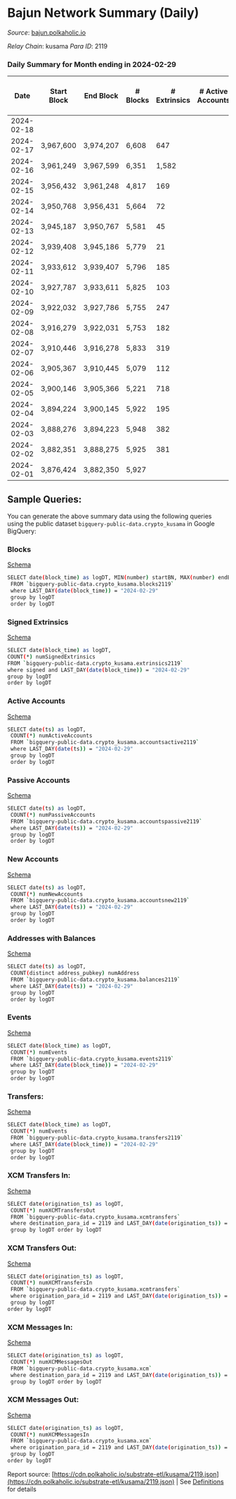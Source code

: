 # Bajun Network Summary (Daily)

_Source_: [bajun.polkaholic.io](https://bajun.polkaholic.io)

*Relay Chain*: kusama
*Para ID*: 2119



### Daily Summary for Month ending in 2024-02-29


| Date    | Start Block | End Block | # Blocks | # Extrinsics | # Active Accounts | # Passive Accounts | # New Accounts | # Addresses | # Events  | # Transfers ($USD) | # XCM Transfers In ($USD) | # XCM Transfers Out ($USD) | # XCM In | # XCM Out | Issues |
|---------|-------------|-----------|----------|--------------|-------------------|--------------------|----------------|-------------|-----------|--------------------|---------------------------|----------------------------|----------|-----------|--------|
| 2024-02-18 |  |  |  |  |  |  |  |  |  |   |   |   |  |  |  |
| 2024-02-17 | 3,967,600 | 3,974,207 | 6,608 | 647 |  |  |  |  | 18,371 | 59  |   |   |  |  |  |
| 2024-02-16 | 3,961,249 | 3,967,599 | 6,351 | 1,582 |  |  |  |  | 25,205 | 81  |   |   |  |  |  |
| 2024-02-15 | 3,956,432 | 3,961,248 | 4,817 | 169 |  |  |  |  | 10,968 | 18  |   |   |  |  |  |
| 2024-02-14 | 3,950,768 | 3,956,431 | 5,664 | 72 |  |  |  |  | 11,898 | 6  |   |   |  |  |  |
| 2024-02-13 | 3,945,187 | 3,950,767 | 5,581 | 45 |  |  |  |  | 11,494 | 11  |   |   |  |  |  |
| 2024-02-12 | 3,939,408 | 3,945,186 | 5,779 | 21 |  |  |  |  | 11,732 | 12  |   |   |  |  |  |
| 2024-02-11 | 3,933,612 | 3,939,407 | 5,796 | 185 |  |  |  |  | 13,059 | 12  |   |   |  |  |  |
| 2024-02-10 | 3,927,787 | 3,933,611 | 5,825 | 103 |  |  |  |  | 12,468 | 18  |   |   |  |  |  |
| 2024-02-09 | 3,922,032 | 3,927,786 | 5,755 | 247 |  |  |  |  | 13,547 | 24  |   |   |  |  |  |
| 2024-02-08 | 3,916,279 | 3,922,031 | 5,753 | 182 |  |  |  |  | 12,956 | 5  |   |   |  |  |  |
| 2024-02-07 | 3,910,446 | 3,916,278 | 5,833 | 319 |  |  |  |  | 14,105 | 39  |   |   |  |  |  |
| 2024-02-06 | 3,905,367 | 3,910,445 | 5,079 | 112 |  |  |  |  | 11,044 | 18  |   |   |  |  |  |
| 2024-02-05 | 3,900,146 | 3,905,366 | 5,221 | 718 |  |  |  |  | 16,314 | 10  |   |   |  |  |  |
| 2024-02-04 | 3,894,224 | 3,900,145 | 5,922 | 195 |  |  |  |  | 13,402 | 9  |   |   |  |  |  |
| 2024-02-03 | 3,888,276 | 3,894,223 | 5,948 | 382 |  |  |  |  | 15,092 | 21  |   |   |  |  |  |
| 2024-02-02 | 3,882,351 | 3,888,275 | 5,925 | 381 |  |  |  |  | 14,765 | 25  |   |   |  |  |  |
| 2024-02-01 | 3,876,424 | 3,882,350 | 5,927 |  |  |  |  |  |  |   |   |   |  |  |  |

## Sample Queries:
You can generate the above summary data using the following queries using the public dataset `bigquery-public-data.crypto_kusama` in Google BigQuery:


### Blocks 

[Schema](https://github.com/colorfulnotion/substrate-etl/blob/main/schema/blocks.json)

```bash
SELECT date(block_time) as logDT, MIN(number) startBN, MAX(number) endBN, COUNT(*) numBlocks 
 FROM `bigquery-public-data.crypto_kusama.blocks2119`  
 where LAST_DAY(date(block_time)) = "2024-02-29" 
 group by logDT 
 order by logDT
```

### Signed Extrinsics 

[Schema](https://github.com/colorfulnotion/substrate-etl/blob/main/schema/extrinsics.json)

```bash
SELECT date(block_time) as logDT, 
COUNT(*) numSignedExtrinsics 
FROM `bigquery-public-data.crypto_kusama.extrinsics2119`  
where signed and LAST_DAY(date(block_time)) = "2024-02-29" 
group by logDT 
order by logDT
```

### Active Accounts 

[Schema](https://github.com/colorfulnotion/substrate-etl/blob/main/schema/accountsactive.json)

```bash
SELECT date(ts) as logDT, 
 COUNT(*) numActiveAccounts 
 FROM `bigquery-public-data.crypto_kusama.accountsactive2119` 
 where LAST_DAY(date(ts)) = "2024-02-29" 
 group by logDT 
 order by logDT
```

### Passive Accounts 

[Schema](https://github.com/colorfulnotion/substrate-etl/blob/main/schema/accountspassive.json)

```bash
SELECT date(ts) as logDT, 
 COUNT(*) numPassiveAccounts 
 FROM `bigquery-public-data.crypto_kusama.accountspassive2119` 
 where LAST_DAY(date(ts)) = "2024-02-29" 
 group by logDT 
 order by logDT
```

### New Accounts 

[Schema](https://github.com/colorfulnotion/substrate-etl/blob/main/schema/accountsnew.json)

```bash
SELECT date(ts) as logDT, 
 COUNT(*) numNewAccounts 
 FROM `bigquery-public-data.crypto_kusama.accountsnew2119` 
 where LAST_DAY(date(ts)) = "2024-02-29" 
 group by logDT
 order by logDT
```

### Addresses with Balances 

[Schema](https://github.com/colorfulnotion/substrate-etl/blob/main/schema/balances.json)

```bash
SELECT date(ts) as logDT,
 COUNT(distinct address_pubkey) numAddress 
 FROM `bigquery-public-data.crypto_kusama.balances2119` 
 where LAST_DAY(date(ts)) = "2024-02-29" 
 group by logDT 
 order by logDT
```

### Events 

[Schema](https://github.com/colorfulnotion/substrate-etl/blob/main/schema/events.json)

```bash
SELECT date(block_time) as logDT, 
 COUNT(*) numEvents 
 FROM `bigquery-public-data.crypto_kusama.events2119` 
 where LAST_DAY(date(block_time)) = "2024-02-29" 
 group by logDT 
 order by logDT
```

### Transfers:

[Schema](https://github.com/colorfulnotion/substrate-etl/blob/main/schema/transfers.json)

```bash
SELECT date(block_time) as logDT, 
 COUNT(*) numEvents 
 FROM `bigquery-public-data.crypto_kusama.transfers2119` 
 where LAST_DAY(date(block_time)) = "2024-02-29" 
 group by logDT 
 order by logDT
```

### XCM Transfers In: 

[Schema](https://github.com/colorfulnotion/substrate-etl/blob/main/schema/xcmtransfers.json)

```bash
SELECT date(origination_ts) as logDT, 
 COUNT(*) numXCMTransfersOut 
 FROM `bigquery-public-data.crypto_kusama.xcmtransfers` 
 where destination_para_id = 2119 and LAST_DAY(date(origination_ts)) = "2024-02-29" 
 group by logDT order by logDT
```

### XCM Transfers Out: 

[Schema](https://github.com/colorfulnotion/substrate-etl/blob/main/schema/xcmtransfers.json)

```bash
SELECT date(origination_ts) as logDT, 
 COUNT(*) numXCMTransfersIn 
 FROM `bigquery-public-data.crypto_kusama.xcmtransfers` 
 where origination_para_id = 2119 and LAST_DAY(date(origination_ts)) = "2024-02-29" 
 group by logDT 
order by logDT
```

### XCM Messages In: 

[Schema](https://github.com/colorfulnotion/substrate-etl/blob/main/schema/xcm.json)

```bash
SELECT date(origination_ts) as logDT, 
 COUNT(*) numXCMMessagesOut 
 FROM `bigquery-public-data.crypto_kusama.xcm` 
 where destination_para_id = 2119 and LAST_DAY(date(origination_ts)) = "2024-02-29" 
 group by logDT order by logDT
```

### XCM Messages Out: 

[Schema](https://github.com/colorfulnotion/substrate-etl/blob/main/schema/xcm.json)

```bash
SELECT date(origination_ts) as logDT, 
 COUNT(*) numXCMMessagesIn 
 FROM `bigquery-public-data.crypto_kusama.xcm` 
 where origination_para_id = 2119 and LAST_DAY(date(origination_ts)) = "2024-02-29" 
 group by logDT 
order by logDT
```


Report source: [https://cdn.polkaholic.io/substrate-etl/kusama/2119.json](https://cdn.polkaholic.io/substrate-etl/kusama/2119.json) | See [Definitions](/DEFINITIONS.md) for details
